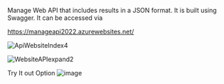 Manage Web API that includes results in a JSON format.
It is built using Swagger.
It can be accessed via 

https://manageapi2022.azurewebsites.net/




![ApiWebsiteIndex4](https://user-images.githubusercontent.com/37268175/151728779-0d8da24a-cc80-44cf-af87-a18b41ff3535.png)



![WebsiteAPIexpand2](https://user-images.githubusercontent.com/37268175/151728983-f87af4fb-28d1-45b6-803b-fdfb1e37039d.png)




Try It out Option
![image](https://user-images.githubusercontent.com/37268175/151728592-3bfc91a7-68ea-4342-a037-c8ddc890b98d.png)

